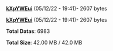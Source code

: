 [**kXpYWEui**](/data/kXpYWEui.txt) (05/12/22 - 19:41)- 2607 bytes

[**kXpYWEui**](/data/kXpYWEui.txt) (05/12/22 - 19:41)- 2607 bytes

**Total Datas**: 6983

**Total Size**: 42.00 MB / 42.0 MB